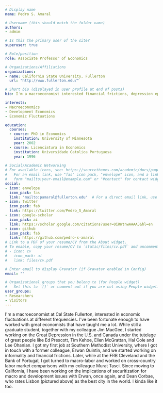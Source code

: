 ```yaml
---
# Display name
name: Pedro S. Amaral

# Username (this should match the folder name)
authors:
- admin

# Is this the primary user of the site?
superuser: true

# Role/position
role: Associate Professor of Economics

# Organizations/Affiliations
organizations:
- name: California State University, Fullerton
  url: "http://www.fullerton.edu/"

# Short bio (displayed in user profile at end of posts)
bio: I'm a macroeconomist interested financial frictions, depression episodes and macro-labor.

interests:
- Macroeconomics
- Development Economics
- Economic Fluctuations

education:
  courses:
  - course: PhD in Economics
    institution: University of Minnesota
    year: 2002
  - course: Licenciatura in Economics
    institution: Universidade Catolica Portuguesa
    year: 1996
  
# Social/Academic Networking
# For available icons, see: https://sourcethemes.com/academic/docs/page-builder/#icons
#   For an email link, use "fas" icon pack, "envelope" icon, and a link in the
#   form "mailto:your-email@example.com" or "#contact" for contact widget.
social:
- icon: envelope
  icon_pack: fas
  link: 'mailto:pamaral@fullerton.edu'  # For a direct email link, use "mailto:pamaral@fullerton.edu".
- icon: twitter
  icon_pack: fab
  link: https://twitter.com/Pedro_S_Amaral
- icon: google-scholar
  icon_pack: ai
  link: https://scholar.google.com/citations?user=OiRWtnwAAAAJ&hl=en
- icon: github
  icon_pack: fab
  link: https://github.com/pedro-s-amaral
# Link to a PDF of your resume/CV from the About widget.
# To enable, copy your resume/CV to `static/files/cv.pdf` and uncomment the lines below.
# - icon: cv
#   icon_pack: ai
#   link: files/cv.pdf

# Enter email to display Gravatar (if Gravatar enabled in Config)
email: ""

# Organizational groups that you belong to (for People widget)
#   Set this to `[]` or comment out if you are not using People widget.
user_groups:
- Researchers
- Visitors
---
```

I'm a macroeconomist at Cal State Fullerton, interested in economic fluctuations at different frequencies. I've been fortunate enough to have worked with great economists that have taught me a lot. While still a graduate student, together with my colleague Jim MacGee, I started working on the Great Depression in the U.S. and Canada under the tutelage of great people like Ed Prescott, Tim Kehoe, Ellen McGrattan, Hal Cole and Lee Ohanian. I got my first job at Southern Methodist University, where I got in touch with a former colleague, Erwan Quintin, and we started working on informality and financial frictions. Later, while at the FRB Cleveland and the Bank of Portugal, I got turned to macro-labor and worked on cross-country labor market comparisons with my colleague Murat Tasci. Since moving to California, I have been working on the implications of securitization for macro and development issues with Erwan, once again, and Dean Corbae, who rates Lisbon (pictured above) as the best city in the world. I kinda like it too.    



